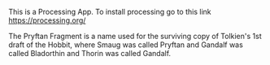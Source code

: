 This is a Processing App.  To install processing go to this link https://processing.org/

The Pryftan Fragment is a name used for the surviving copy of Tolkien's 1st draft of the Hobbit, where Smaug was called Pryftan and Gandalf was called Bladorthin and Thorin was called Gandalf.
